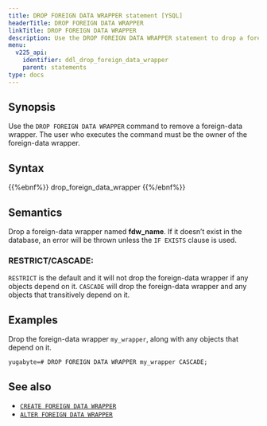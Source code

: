 ```yaml
---
title: DROP FOREIGN DATA WRAPPER statement [YSQL]
headerTitle: DROP FOREIGN DATA WRAPPER
linkTitle: DROP FOREIGN DATA WRAPPER
description: Use the DROP FOREIGN DATA WRAPPER statement to drop a foreign-data wrapper.
menu:
  v225_api:
    identifier: ddl_drop_foreign_data_wrapper
    parent: statements
type: docs
---
```


## Synopsis

Use the `DROP FOREIGN DATA WRAPPER` command to remove a foreign-data wrapper. The user who executes the command must be the owner of the foreign-data wrapper.

## Syntax

{{%ebnf%}}
  drop_foreign_data_wrapper
{{%/ebnf%}}

## Semantics

Drop a foreign-data wrapper named **fdw_name**. If it doesn’t exist in the database, an error will be thrown unless the `IF EXISTS` clause is used.

### RESTRICT/CASCADE:
`RESTRICT` is the default and it will not drop the foreign-data wrapper if any objects depend on it.
`CASCADE` will drop the foreign-data wrapper and any objects that transitively depend on it.

## Examples

Drop the foreign-data wrapper `my_wrapper`, along with any objects that depend on it.

```plpgsql
yugabyte=# DROP FOREIGN DATA WRAPPER my_wrapper CASCADE;
```
## See also

- [`CREATE FOREIGN DATA WRAPPER`](../ddl_create_foreign_data_wrapper/)
- [`ALTER FOREIGN DATA WRAPPER`](../ddl_alter_foreign_data_wrapper/)
